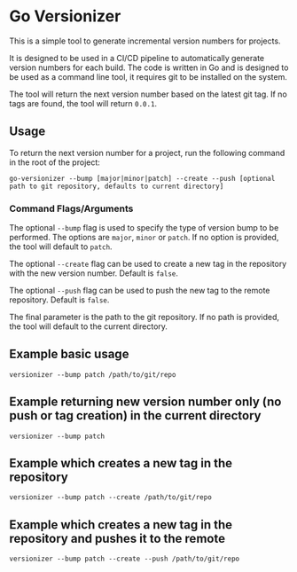 # Go Versionizer

This is a simple tool to generate incremental version numbers for projects. 

It is designed to be used in a CI/CD pipeline to automatically generate version numbers for each build. The code is written in Go and is designed to be used as a command line tool, it requires git to be installed on the system.

The tool will return the next version number based on the latest git tag. If no tags are found, the tool will return `0.0.1`.

## Usage

To return the next version number for a project, run the following command in the root of the project:
```shell
go-versionizer --bump [major|minor|patch] --create --push [optional path to git repository, defaults to current directory]
```

### Command Flags/Arguments
The optional `--bump` flag is used to specify the type of version bump to be performed. The options are `major`, `minor` or `patch`. If no option is provided, the tool will default to `patch`.

The optional `--create` flag can be used to create a new tag in the repository with the new version number. Default is `false`.

The optional `--push` flag can be used to push the new tag to the remote repository. Default is `false`.

The final parameter is the path to the git repository. If no path is provided, the tool will default to the current directory.

## Example basic usage
```shell
versionizer --bump patch /path/to/git/repo
```

## Example returning new version number only (no push or tag creation) in the current directory
```shell
versionizer --bump patch
```

## Example which creates a new tag in the repository
```shell
versionizer --bump patch --create /path/to/git/repo
```

## Example which creates a new tag in the repository and pushes it to the remote
```shell
versionizer --bump patch --create --push /path/to/git/repo
```
